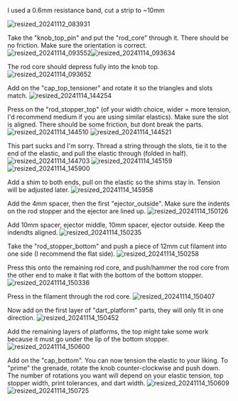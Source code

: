 I used a 0.6mm resistance band, cut a strip to ~10mm

![resized_20241112_083931](https://github.com/user-attachments/assets/663d0ebf-4174-4dc4-8cd2-4ed479ea2901)

Take the "knob_top_pin" and put the "rod_core" through it. There should be no friction. Make sure the orientation is correct.
![resized_20241114_093552](https://github.com/user-attachments/assets/53673072-d8df-47a0-aba1-76dc63c56030)![resized_20241114_093634](https://github.com/user-attachments/assets/e77a7edb-726b-4ae3-a3b4-bb1ad3d22d14)

The rod core should depress fully into the knob top.
![resized_20241114_093652](https://github.com/user-attachments/assets/98538c98-44a2-4c7a-8dab-31eb0ccf46f0)

Add on the "cap_top_tensioner" and rotate it so the triangles and slots match.
![resized_20241114_144254](https://github.com/user-attachments/assets/60bbe096-37ac-44ed-883f-1442028f05ff)

Press on the "rod_stopper_top" (of your width choice, wider = more tension, I'd recommend medium if you are using similar elastics). Make sure the slot is aligned. There should be some friction, but dont break the parts.
![resized_20241114_144510](https://github.com/user-attachments/assets/7d22cc5c-547d-4759-8a9f-8508d62aaa3e)
![resized_20241114_144521](https://github.com/user-attachments/assets/d613e5a0-0612-439c-8533-a2acc4127a83)

This part sucks and I'm sorry.
Thread a string through the slots, tie it to the end of the elastic, and pull the elastic through (folded in half).
![resized_20241114_144703](https://github.com/user-attachments/assets/6d4dde38-1a1e-4ecb-984d-8220ed8d8b9a)
![resized_20241114_145159](https://github.com/user-attachments/assets/1060466c-21c9-4dd7-8373-172497c7948f)
![resized_20241114_145900](https://github.com/user-attachments/assets/296a78ba-699a-4bdf-86d2-d0ca4b560c0a)

Add a shim to both ends, pull on the elastic so the shims stay in. Tension will be adjusted later.
![resized_20241114_145958](https://github.com/user-attachments/assets/0fcae191-2ae6-4128-b2fd-3da9343097ae)

Add the 4mm spacer, then the first "ejector_outside". Make sure the indents on the rod stopper and the ejector are lined up.
![resized_20241114_150126](https://github.com/user-attachments/assets/dd4e99ac-9db2-4f9a-af56-fab8115b2f56)

Add 10mm spacer, ejector middle, 10mm spacer, ejector outside. Keep the indendts aligned.
![resized_20241114_150235](https://github.com/user-attachments/assets/f42a42f8-a635-483d-9cf5-21118bcb7e94)

Take the "rod_stopper_bottom" and push a piece of 12mm cut filament into one side (I recommend the flat side).
![resized_20241114_150258](https://github.com/user-attachments/assets/93815161-23e8-489c-b1fb-f1843fa2d060)

Press this onto the remaining rod core, and push/hammer the rod core from the other end to make it flat with the bottom of the bottom stopper.
![resized_20241114_150336](https://github.com/user-attachments/assets/83a18e3d-caa2-48e6-b18d-f1b997f416ba)

Press in the filament through the rod core.
![resized_20241114_150407](https://github.com/user-attachments/assets/629267c4-6ff1-4036-8dde-be42901526fe)

Now add on the first layer of "dart_platform" parts, they will only fit in one direction.
![resized_20241114_150452](https://github.com/user-attachments/assets/8290ed0d-b254-42bc-b232-16c106742994)

Add the remaining layers of platforms, the top might take some work because it must go under the lip of the bottom stopper.
![resized_20241114_150600](https://github.com/user-attachments/assets/bdc7785a-a359-46a3-9229-621f282d574f)

Add on the "cap_bottom". You can now tension the elastic to your liking. To "prime" the grenade, rotate the knob counter-clockwise and push down. The number of rotations you want will depend on your elastic tension, top stopper width, print tolerances, and dart width.
![resized_20241114_150609](https://github.com/user-attachments/assets/5a8b77f3-f060-40f9-922f-4a5b7ce2cf4b)
![resized_20241114_150725](https://github.com/user-attachments/assets/ab101123-4dc3-47cb-800b-b52eb799a9a9)
